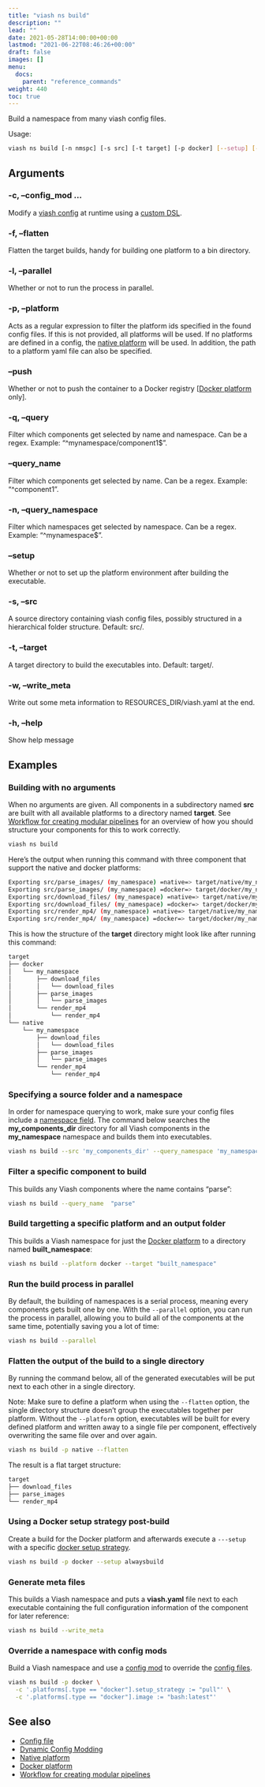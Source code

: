 ```yaml
---
title: "viash ns build"
description: ""
lead: ""
date: 2021-05-28T14:00:00+00:00
lastmod: "2021-06-22T08:46:26+00:00"
draft: false
images: []
menu:
  docs:
    parent: "reference_commands"
weight: 440
toc: true
---
```




Build a namespace from many viash config files.

Usage:

``` bash
viash ns build [-n nmspc] [-s src] [-t target] [-p docker] [--setup] [---push] [--parallel] [--flatten]
```

## Arguments

### -c, –config\_mod <arg>…

Modify a [viash config](/docs/reference_config/config) at runtime using
a [custom DSL](/docs/advanced/config_mods).

### -f, –flatten

Flatten the target builds, handy for building one platform to a bin
directory.

### -l, –parallel

Whether or not to run the process in parallel.

### -p, –platform <arg>

Acts as a regular expression to filter the platform ids specified in the
found config files. If this is not provided, all platforms will be used.
If no platforms are defined in a config, the [native
platform](/docs/reference_config/platform-native) will be used. In
addition, the path to a platform yaml file can also be specified.

### –push

Whether or not to push the container to a Docker registry \[[Docker
platform](/docs/reference_config/platform-docker) only\].

### -q, –query <arg>

Filter which components get selected by name and namespace. Can be a
regex. Example: “^mynamespace/component1$”.

### –query\_name <arg>

Filter which components get selected by name. Can be a regex. Example:
“^component1”.

### -n, –query\_namespace <arg>

Filter which namespaces get selected by namespace. Can be a regex.
Example: “^mynamespace$”.

### –setup

Whether or not to set up the platform environment after building the
executable.

### -s, –src <arg>

A source directory containing viash config files, possibly structured in
a hierarchical folder structure. Default: src/.

### -t, –target <arg>

A target directory to build the executables into. Default: target/.

### -w, –write\_meta

Write out some meta information to RESOURCES\_DIR/viash.yaml at the end.

### -h, –help

Show help message

## Examples

### Building with no arguments

When no arguments are given. All components in a subdirectory named
**src** are built with all available platforms to a directory named
**target**. See [Workflow for creating modular
pipelines](/docs/creating_pipelines/modular_pipelines/#building-a-namespace)
for an overview of how you should structure your components for this to
work correctly.

``` bash
viash ns build
```

Here’s the output when running this command with three component that
support the native and docker platforms:

``` bash
Exporting src/parse_images/ (my_namespace) =native=> target/native/my_namespace/parse_images
Exporting src/parse_images/ (my_namespace) =docker=> target/docker/my_namespace/parse_images
Exporting src/download_files/ (my_namespace) =native=> target/native/my_namespace/download_files
Exporting src/download_files/ (my_namespace) =docker=> target/docker/my_namespace/download_files
Exporting src/render_mp4/ (my_namespace) =native=> target/native/my_namespace/render_mp4
Exporting src/render_mp4/ (my_namespace) =docker=> target/docker/my_namespace/render_mp4
```

This is how the structure of the **target** directory might look like
after running this command:

``` bash
target
├── docker
│   └── my_namespace
│       ├── download_files
│       │   └── download_files
│       ├── parse_images
│       │   └── parse_images
│       └── render_mp4
│           └── render_mp4
└── native
    └── my_namespace
        ├── download_files
        │   └── download_files
        ├── parse_images
        │   └── parse_images
        └── render_mp4
            └── render_mp4
```

### Specifying a source folder and a namespace

In order for namespace querying to work, make sure your config files
include a [namespace
field](/docs/reference_config/functionality/#namespace-string). The
command below searches the **my\_components\_dir** directory for all
Viash components in the **my\_namespace** namespace and builds them into
executables.

``` bash
viash ns build --src 'my_components_dir' --query_namespace 'my_namespace'
```

### Filter a specific component to build

This builds any Viash components where the name contains “parse”:

``` bash
viash ns build --query_name  "parse"
```

### Build targetting a specific platform and an output folder

This builds a Viash namespace for just the [Docker
platform](/docs/reference_config/platform-docker) to a directory named
**built\_namespace**:

``` bash
viash ns build --platform docker --target "built_namespace"
```

### Run the build process in parallel

By default, the building of namespaces is a serial process, meaning
every components gets built one by one. With the `--parallel` option,
you can run the process in parallel, allowing you to build all of the
components at the same time, potentially saving you a lot of time:

``` bash
viash ns build --parallel
```

### Flatten the output of the build to a single directory

By running the command below, all of the generated executables will be
put next to each other in a single directory.

Note: Make sure to define a platform when using the `--flatten` option,
the single directory structure doesn’t group the executables together
per platform. Without the `--platform` option, executables will be built
for every defined platform and written away to a single file per
component, effectively overwriting the same file over and over again.

``` bash
viash ns build -p native --flatten
```

The result is a flat target structure:

``` bash
target
├── download_files
├── parse_images
└── render_mp4
```

### Using a Docker setup strategy post-build

Create a build for the Docker platform and afterwards execute a
`---setup` with a specific [docker setup
strategy](/docs/running/executables-docker).

``` bash
viash ns build -p docker --setup alwaysbuild
```

### Generate meta files

This builds a Viash namespace and puts a **viash.yaml** file next to
each executable containing the full configuration information of the
component for later reference:

``` bash
viash ns build --write_meta
```

### Override a namespace with config mods

Build a Viash namespace and use a [config
mod](/docs/advanced/config_mods) to override the [config
files](/docs/reference_config/config).

``` bash
viash ns build -p docker \
  -c '.platforms[.type == "docker"].setup_strategy := "pull"' \
  -c '.platforms[.type == "docker"].image := "bash:latest"'
```

## See also

-   [Config file](/docs/reference_config/config)
-   [Dynamic Config Modding](/docs/advanced/config_mods)
-   [Native platform](/docs/reference_config/platform-native)
-   [Docker platform](/docs/reference_config/platform-docker)
-   [Workflow for creating modular
    pipelines](/docs/creating_pipelines/modular_pipelines/#building-a-namespace)
